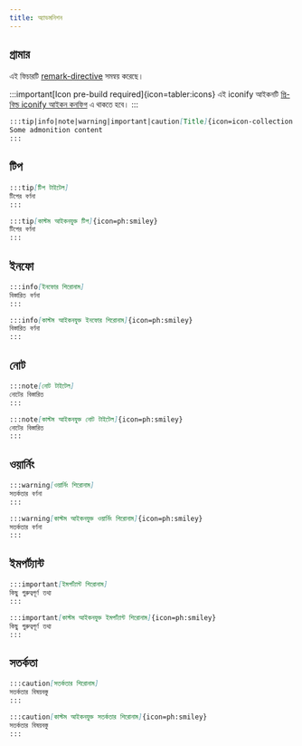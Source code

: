 ```yaml
---
title: অ্যাডমনিশন
---
```


## গ্রামার

এই ফিচারটি [remark-directive](https://github.com/remarkjs/remark-directive) সমন্বয় করেছে।

:::important[Icon pre-build required]{icon=tabler:icons}
এই iconify আইকনটি [প্রি-বিল্ড iconify আইকন কনফিগ](/reference/default-theme/#preBuildIconifyIcons) এ থাকতে হবে।
:::

```md
:::tip|info|note|warning|important|caution[Title]{icon=icon-collection:icon-name}
Some admonition content
:::
```

## টিপ

```md live
:::tip[টিপ টাইটেল]
টিপের বর্ণনা
:::

:::tip[কাস্টম আইকনযুক্ত টিপ]{icon=ph:smiley}
টিপের বর্ণনা
:::
```

## ইনফো

```md live
:::info[ইনফোর শিরোনাম]
বিস্তারিত বর্ণনা
:::

:::info[কাস্টম আইকনযুক্ত ইনফোর শিরোনাম]{icon=ph:smiley}
বিস্তারিত বর্ণনা
:::
```

## নোট

```md live
:::note[নোট টাইটেল]
নোটের বিস্তারিত
:::

:::note[কাস্টম আইকনযুক্ত নোট টাইটেল]{icon=ph:smiley}
নোটের বিস্তারিত
:::
```

## ওয়ার্নিং

```md live
:::warning[ওয়ার্নিং শিরোনাম]
সতর্কতার বর্ণনা
:::

:::warning[কাস্টম আইকনযুক্ত ওয়ার্নিং শিরোনাম]{icon=ph:smiley}
সতর্কতার বর্ণনা
:::
```
## ইমপর্ট্যান্ট

```md live
:::important[ইমপর্ট্যান্ট শিরোনাম]
কিছু গুরুত্বপূর্ণ তথ্য
:::

:::important[কাস্টম আইকনযুক্ত ইমপর্ট্যান্ট শিরোনাম]{icon=ph:smiley}
কিছু গুরুত্বপূর্ণ তথ্য
:::
```

## সতর্কতা
```md live
:::caution[সতর্কতার শিরোনাম]
সতর্কতার বিষয়বস্তু
:::

:::caution[কাস্টম আইকনযুক্ত সতর্কতার শিরোনাম]{icon=ph:smiley}
সতর্কতার বিষয়বস্তু
:::
```
